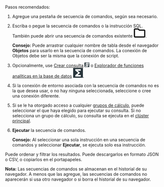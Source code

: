 Pasos recomendados:

1.  Agregue una pestaña de secuencia de comandos, según sea necesario.

2.  Escriba o pegue la secuencia de comandos o la instrucción SQL. También puede abrir una secuencia de comandos existente ![""](Images/niz1696362597829.svg).

    **Consejo:** Puede arrastrar cualquier nombre de tabla desde el navegador **Objetos** para usarlo en la secuencia de comandos. La conexión de Objetos debe ser la misma que la conexión de script.

3.  Opcionalmente, use [Crear consulta](vkk1692059193535.md) ![""](Images/nsa1692141328702.png) o [Explorador de funciones analíticas en la base de datos](iql1691540875799.md) ![""](Images/vxh1684731330989.svg).

4.  Si la conexión de entorno asociada con la secuencia de comandos no es la que desea usar, o no hay ninguna seleccionada, seleccione o cree una conexión diferente.

5.  Si se le ha otorgado acceso a cualquier [grupos de cálculo](mqu1640280532737.md), puede seleccionar el que haya elegido para ejecutar su consulta. Si no selecciona un grupo de cálculo, su consulta se ejecuta en el [clúster principal](nmr1658424425362.md).

6.  **Ejecutar** la secuencia de comandos.

    **Consejo:** Al seleccionar una sola instrucción en una secuencia de comandos y seleccionar **Ejecutar**, se ejecuta solo esa instrucción.

Puede ordenar y filtrar los resultados. Puede descargarlos en formato JSON o CSV, o copiarlos en el portapapeles.

**Nota:** Las secuencias de comandos se almacenan en el historial de su navegador. A menos que las agregue, las secuencias de comandos no aparecerán si usa otro navegador o si borra el historial de su navegador.
